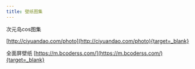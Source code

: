 ```yaml
---
title: 壁纸图集
---
```


次元岛cos图集

[http://ciyuandao.com/photo](http://ciyuandao.com/photo){target=_blank}

全面屏壁纸
[https://m.bcoderss.com/](https://m.bcoderss.com/){target=_blank}